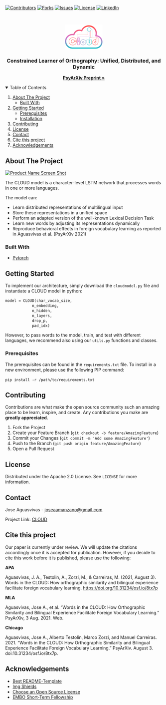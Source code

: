 <!--
*** Thanks for checking out the Best-README-Template. If you have a suggestion
*** that would make this better, please fork the repo and create a pull request
*** or simply open an issue with the tag "enhancement".
*** Thanks again! Now go create something AMAZING! :D
-->



<!-- PROJECT SHIELDS -->
<!--
*** I'm using markdown "reference style" links for readability.
*** Reference links are enclosed in brackets [ ] instead of parentheses ( ).
*** See the bottom of this document for the declaration of the reference variables
*** for contributors-url, forks-url, etc. This is an optional, concise syntax you may use.
*** https://www.markdownguide.org/basic-syntax/#reference-style-links
-->
[![Contributors][contributors-shield]][contributors-url]
[![Forks][forks-shield]][forks-url]
[![Issues][issues-shield]][issues-url]
[![License][license-shield]][license-url]
[![LinkedIn][linkedin-shield]][linkedin-url]



<!-- PROJECT LOGO -->
<br />
<p align="center">
  <a href="https://github.com/JoseAAManzano/CLOUD">
    <img src="images/logo.png" alt="Logo" width="120" height="80">
  </a>

  <h3 align="center">Constrained Learner of Orthography: Unified, Distributed, and Dynamic</h3>

  <p align="center">
    <a href="https://psyarxiv.com/8tx7p/"><strong>PsyArXiv Preprint »</strong></a>
  </p>
</p>



<!-- TABLE OF CONTENTS -->
<details open="open">
  <summary>Table of Contents</summary>
  <ol>
    <li>
      <a href="#about-the-project">About The Project</a>
      <ul>
        <li><a href="#built-with">Built With</a></li>
      </ul>
    </li>
    <li>
      <a href="#getting-started">Getting Started</a>
      <ul>
        <li><a href="#prerequisites">Prerequisites</a></li>
        <li><a href="#installation">Installation</a></li>
      </ul>
    </li>
    <li><a href="#contributing">Contributing</a></li>
    <li><a href="#license">License</a></li>
    <li><a href="#contact">Contact</a></li>
	<li><a href="#cite-this-project">Cite this project</a></li>
    <li><a href="#acknowledgements">Acknowledgements</a></li>
  </ol>
</details>



<!-- ABOUT THE PROJECT -->
## About The Project

[![Product Name Screen Shot][product-screenshot]](https://github.com/JoseAAManzano/CLOUD)

The CLOUD model is a character-level LSTM network that processes words in one or more languages.

The model can:
* Learn distributed representations of multilingual input
* Store these representations in a unified space
* Perform an adapted version of the well-known Lexical Decision Task
* Learn new words by adjusting its representations dynamically
* Reproduce behavioral effects in foreign vocabulary learning as reported in Aguasvivas et al. (PsyArXiv 2021)

### Built With

* [Pytorch](https://pytorch.org/)



<!-- GETTING STARTED -->
## Getting Started

To implement our architecture, simply download the `cloudmodel.py` file and instantiate a CLOUD model in python:

```from cloudmodel import CLOUD
model = CLOUD(char_vocab_size,
			n_embedding,
			n_hidden,
			n_layers,
			drop_p,
			pad_idx)
```

However, to pass words to the model, train, and test with different languages, we recommend also using our `utils.py` functions and classes.

### Prerequisites

The prerequisites can be found in the `requirements.txt` file. To install in a new environment, please use the following PIP command:

```pip install -r /path/to/requirements.txt```


<!-- CONTRIBUTING -->
## Contributing

Contributions are what make the open source community such an amazing place to be learn, inspire, and create. Any contributions you make are **greatly appreciated**.

1. Fork the Project
2. Create your Feature Branch (`git checkout -b feature/AmazingFeature`)
3. Commit your Changes (`git commit -m 'Add some AmazingFeature'`)
4. Push to the Branch (`git push origin feature/AmazingFeature`)
5. Open a Pull Request



<!-- LICENSE -->
## License

Distributed under the Apache 2.0 License. See `LICENSE` for more information.



<!-- CONTACT -->
## Contact

Jose Aguasvivas - joseaamanzano@gmail.com

Project Link: [CLOUD](https://github.com/JoseAAManzano/CLOUD/)

<!-- CITATION -->
## Cite this project

Our paper is currently under review. We will update the citations accordingly once it is accepted for publication. However, if you decide to cite this work before it is published, please use the following:

**APA**

Aguasvivas, J. A., Testolin, A., Zorzi, M., & Carreiras, M. (2021, August 3). Words in the CLOUD: How orthographic similarity and bilingual experience facilitate foreign vocabulary learning. https://doi.org/10.31234/osf.io/8tx7p

**MLA**

Aguasvivas, Jose A., et al. “Words in the CLOUD: How Orthographic Similarity and Bilingual Experience Facilitate Foreign Vocabulary Learning.” PsyArXiv, 3 Aug. 2021. Web.

**Chicago**

Aguasvivas, Jose A., Alberto Testolin, Marco Zorzi, and Manuel Carreiras. 2021. “Words in the CLOUD: How Orthographic Similarity and Bilingual Experience Facilitate Foreign Vocabulary Learning.” PsyArXiv. August 3. doi:10.31234/osf.io/8tx7p.

<!-- ACKNOWLEDGEMENTS -->
## Acknowledgements
* [Best README-Template](https://github.com/othneildrew/Best-README-Template)
* [Img Shields](https://shields.io)
* [Choose an Open Source License](https://choosealicense.com)
* [EMBO Short-Term Fellowship](https://www.embo.org/funding/)





<!-- MARKDOWN LINKS & IMAGES -->
<!-- https://www.markdownguide.org/basic-syntax/#reference-style-links -->
[contributors-shield]: https://img.shields.io/github/contributors/othneildrew/Best-README-Template.svg?style=for-the-badge
[contributors-url]: https://github.com/JoseAAManzano/CLOUD/graphs/contributors
[forks-shield]: https://img.shields.io/github/forks/othneildrew/Best-README-Template.svg?style=for-the-badge
[forks-url]: https://github.com/JoseAAManzano/CLOUDnetwork/members
[issues-shield]: https://img.shields.io/github/issues/JoseAAManzano/CLOUD
[issues-url]: https://github.com/JoseAAManzano/CLOUD/issues
[license-shield]: https://img.shields.io/badge/License-Apache%202.0-blue.svg
[license-url]: https://github.com/othneildrew/Best-README-Template/blob/master/LICENSE.txt
[linkedin-shield]: https://img.shields.io/badge/-LinkedIn-black.svg?style=for-the-badge&logo=linkedin&colorB=555
[linkedin-url]: https://linkedin.com/in/joseaamanzano
[product-screenshot]: images/Fig1.png
